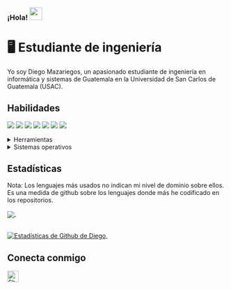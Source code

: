 ### ¡Hola! <img src="https://github.com/TheDudeThatCode/TheDudeThatCode/blob/master/Assets/Hi.gif" width="29px">
<!--
**AlexGVM/AlexGVM** is a ✨ _special_ ✨ repository because its `README.md` (this file) appears on your GitHub profile.

Here are some ideas to get you started:

- 🔭 I’m currently working on ...
- 🌱 I’m currently learning ...
- 👯 I’m looking to collaborate on ...
- 🤔 I’m looking for help with ...
- 💬 Ask me about ...
- 📫 How to reach me: ...
- 😄 Pronouns: ...
- ⚡ Fun fact: ...
-->
# 🖥 Estudiante de ingeniería
Yo soy Diego Mazariegos, un apasionado estudiante de ingeniería en informática y sistemas de Guatemala en la Universidad de San Carlos de Guatemala (USAC).
## Habilidades
<img src="https://img.shields.io/badge/-C%23-blueviolet" /> <img src="https://img.shields.io/badge/-Java-orange" />
<img src="https://img.shields.io/badge/-HTML-red" /> <img src="https://img.shields.io/badge/-SQL%20Server-lightgrey" /> <img src="https://img.shields.io/badge/-Python-lightgrey" /> <img src="https://img.shields.io/badge/-SonyVegas-9cf" /> <img src="https://img.shields.io/badge/-Assembly-brown" /> 

<details>
	<summary>Herramientas</summary>
	<ul>
    <li>Visual Studio</li>
    <li>Netbeans</li>
	  <li>SQL Server Management Studio</li>
	  <li>Sony Vegas</li>
		<li>Jupyter</li>
		<li>Spyder</li>
	</ul>
</details>

<details>
	<summary>Sistemas operativos</summary>
	<ul>
	  <li>Windows</li>
    <li>Ubuntu</li>
	</ul>
</details>

## Estadísticas
Nota: Los lenguajes más usados no indican mi nivel de dominio sobre ellos. Es una medida de github sobre los lenguajes donde más he codificado en los repositorios.

<a href="https://github.com/diegomazariegos2002/github-readme-stats">
  <img align="center" src="https://github-readme-stats.vercel.app/api/top-langs/?username=diegomazariegos2002&layout=compact&theme=tokyonight" />
</a> &nbsp;&nbsp;&nbsp;&nbsp;&nbsp;&nbsp;&nbsp;&nbsp;&nbsp;&nbsp;&nbsp;&nbsp;

<br><a href="https://github.com/diegomazariegos2002/github-readme-stats">
  <img align="center" src="https://github-readme-stats.vercel.app/api?username=diegomazariegos2002&show_icons=true&include_all_commits=true&theme=tokyonight&line_height=27" alt="Estadísticas de Github de Diego" />
</a> &nbsp;


## Conecta conmigo
  <a href="mailto:dmazariegosbarrientos@gmail.com">
    <img align="left" alt="Shubhamdeep Jha | Gmail" width="26px" src="https://github.com/TheDudeThatCode/TheDudeThatCode/blob/master/Assets/Gmail.svg" />
  </a>
